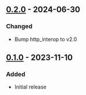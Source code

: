 ## [0.2.0] - 2024-06-30
### Changed
- Bump http\_interop to v2.0

## [0.1.0] - 2023-11-10
### Added
- Initial release

[0.2.0]: https://github.com/f3ath/dart-http-interop-dio/compare/0.1.0...0.2.0
[0.1.0]: https://github.com/f3ath/dart-http-interop-dio/releases/tag/0.1.0

